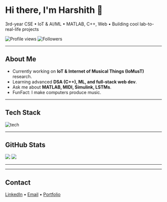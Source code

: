 <!-- Header -->
<h1 align="left">Hi there, I'm Harshith 👋</h1>
<p align="left">3rd-year CSE • IoT & AI/ML • MATLAB, C++, Web • Building cool lab-to-real-life projects</p>

<!-- Quick badges -->
<p align="left">
  <img alt="Profile views" src="https://komarev.com/ghpvc/?username=codewharshith&color=0e75b6" />
  <img alt="Followers" src="https://img.shields.io/github/followers/codewharshith?label=Follow&style=social" />
</p>

---

## About Me
-  Currently working on **IoT & Internet of Musical Things (IoMusT)** research.
-  Learning advanced **DSA (C++), ML, and full-stack web dev**.
-  Ask me about **MATLAB, MIDI, Simulink, LSTMs**.
-  FunFact: I make computers produce music.

---

## Tech Stack
<p>
  <img src="https://skillicons.dev/icons?i=c,cpp,python,html,css,js,matlab,arduino,git,github" alt="tech" />
</p>

---

## GitHub Stats
<p align="left">
  <img src="https://github-readme-stats.vercel.app/api?username=codewharshith&show_icons=true&theme=tokyonight" />
  <img src="https://github-readme-streak-stats.herokuapp.com/?user=codewharshith&theme=tokyonight" />
</p>

---



---

## Contact
<p>
  <a href="[www.linkedin.com/in/sampangi-harshith-kumar](https://www.linkedin.com/in/sampangi-harshith-kumar/)">LinkedIn</a> •
  <a href="mailto:harshithkumar2023@gmail.com">Email</a> •
  <a href="https://HarshithhKumar.github.io">Portfolio</a>
</p>
